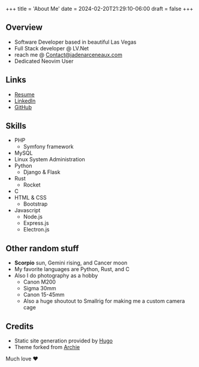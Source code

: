 +++
title = 'About Me'
date = 2024-02-20T21:29:10-06:00
draft = false
+++
## Overview
- Software Developer based in beautiful Las Vegas
- Full Stack developer @ LV.Net
- reach me @ Contact@jadenarceneaux.com
- Dedicated Neovim User

## Links
- [Resume](/Resume.pdf)
- [LinkedIn](https://www.linkedin.com/in/jaden-arceneaux/)
- [GitHub](https://github.com/jadens-arc)

## Skills
- PHP 
  - Symfony framework
- MySQL
- Linux System Administration
- Python
  - Django & Flask
- Rust
  - Rocket
- C
- HTML & CSS
  - Bootstrap
- Javascript
  - Node.js
  - Express.js
  - Electron.js


## Other random stuff
- **Scorpio** sun, Gemini rising, and Cancer moon
- My favorite languages are Python, Rust, and C
- Also I do photography as a hobby
  - Canon M200
  - Sigma 30mm
  - Canon 15-45mm
  - Also a huge shoutout to Smallrig for making me a custom camera cage

## Credits
- Static site generation provided by [Hugo](https://gohugo.io)
- Theme forked from [Archie](https://github.com/authul/archie)

Much love ❤️
